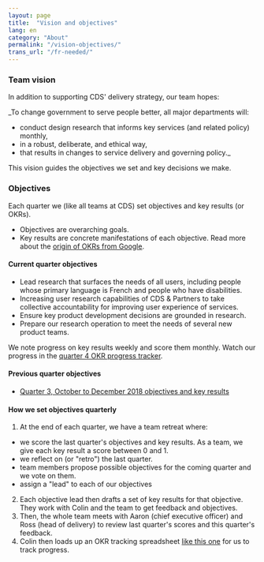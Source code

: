 ```yaml
---
layout: page
title:  "Vision and objectives"
lang: en
category: "About"
permalink: "/vision-objectives/"
trans_url: "/fr-needed/"
---
```


### Team vision

In addition to supporting CDS' delivery strategy, our team hopes:

_To change government to serve people better, all major departments will:
* conduct design research that informs key services (and related policy) monthly,
* in a robust, deliberate, and ethical way,
* that results in changes to service delivery and governing policy._

This vision guides the objectives we set and key decisions we make.

### Objectives

Each quarter we (like all teams at CDS) set objectives and key results (or OKRs). 
* Objectives are overarching goals. 
* Key results are concrete manifestations of each objective. 
Read more about the [origin of OKRs from Google](https://rework.withgoogle.com/guides/set-goals-with-okrs/steps/introduction/).

#### Current quarter objectives

* Lead research that surfaces the needs of all users, including people whose primary language is French and people who have disabilities.
* Increasing user research capabilities of CDS & Partners to take collective accountability for improving user experience of services.
* Ensure key product development decisions are grounded in research.
* Prepare our research operation to meet the needs of several new product teams.

We note progress on key results weekly and score them monthly. Watch our progress in the [quarter 4 OKR progress tracker](https://docs.google.com/spreadsheets/d/1PHSA14FN6d0l-RfceFHuUY7JDmPaAID17Mtz011gJUU/edit#gid=0).

#### Previous quarter objectives

* [Quarter 3, October to December 2018 objectives and key results](https://docs.google.com/document/d/1QGrOZp2jPIUoVto3vz-5iyKvZxQWmhEft-LkYE9MUBI/edit)

#### How we set objectives quarterly

1. At the end of each quarter, we have a team retreat where:
  * we score the last quarter's objectives and key results. As a team, we give each key result a score between 0 and 1.
  * we reflect on (or "retro") the last quarter.
  * team members propose possible objectives for the coming quarter and we vote on them.
  * assign a "lead" to each of our objectives
2. Each objective lead then drafts a set of key results for that objective. They work with Colin and the team to get feedback and objectives. 
3. Then, the whole team meets with Aaron (chief executive officer) and Ross (head of delivery) to review last quarter's scores and this quarter's feedback.
4. Colin then loads up an OKR tracking spreadsheet [like this one](https://docs.google.com/spreadsheets/d/1PHSA14FN6d0l-RfceFHuUY7JDmPaAID17Mtz011gJUU/edit#gid=0) for us to track progress.
